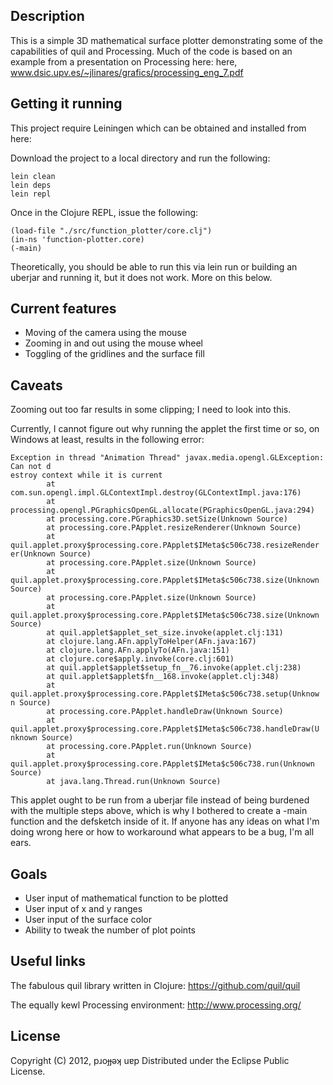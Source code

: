 ## Description

This is a simple 3D mathematical surface plotter demonstrating some of the capabilities of quil and Processing.
Much of the code is based on an example from a presentation on Processing here: here, www.dsic.upv.es/~jlinares/grafics/processing_eng_7.pdf

## Getting it running

This project require Leiningen which can be obtained and installed from here:

Download the project to a local directory and run the following:

    lein clean
    lein deps
    lein repl

Once in the Clojure REPL, issue the following:

    (load-file "./src/function_plotter/core.clj")
    (in-ns 'function-plotter.core)
    (-main)

Theoretically, you should be able to run this via lein run or building an uberjar and running it, but it does not work.
More on this below.

## Current features

* Moving of the camera using the mouse
* Zooming in and out using the mouse wheel
* Toggling of the gridlines and the surface fill

## Caveats

Zooming out too far results in some clipping; I need to look into this.

Currently, I cannot figure out why running the applet the first time or so, on Windows at least, results in the following error:

    Exception in thread "Animation Thread" javax.media.opengl.GLException: Can not d
    estroy context while it is current
            at com.sun.opengl.impl.GLContextImpl.destroy(GLContextImpl.java:176)
            at processing.opengl.PGraphicsOpenGL.allocate(PGraphicsOpenGL.java:294)
            at processing.core.PGraphics3D.setSize(Unknown Source)
            at processing.core.PApplet.resizeRenderer(Unknown Source)
            at quil.applet.proxy$processing.core.PApplet$IMeta$c506c738.resizeRender
    er(Unknown Source)
            at processing.core.PApplet.size(Unknown Source)
            at quil.applet.proxy$processing.core.PApplet$IMeta$c506c738.size(Unknown
    Source)
            at processing.core.PApplet.size(Unknown Source)
            at quil.applet.proxy$processing.core.PApplet$IMeta$c506c738.size(Unknown
    Source)
            at quil.applet$applet_set_size.invoke(applet.clj:131)
            at clojure.lang.AFn.applyToHelper(AFn.java:167)
            at clojure.lang.AFn.applyTo(AFn.java:151)
            at clojure.core$apply.invoke(core.clj:601)
            at quil.applet$applet$setup_fn__76.invoke(applet.clj:238)
            at quil.applet$applet$fn__168.invoke(applet.clj:348)
            at quil.applet.proxy$processing.core.PApplet$IMeta$c506c738.setup(Unknow
    n Source)
            at processing.core.PApplet.handleDraw(Unknown Source)
            at quil.applet.proxy$processing.core.PApplet$IMeta$c506c738.handleDraw(U
    nknown Source)
            at processing.core.PApplet.run(Unknown Source)
            at quil.applet.proxy$processing.core.PApplet$IMeta$c506c738.run(Unknown
    Source)
            at java.lang.Thread.run(Unknown Source)

This applet ought to be run from a uberjar file instead of being burdened with the multiple steps above, which is why I bothered to create a -main function and the defsketch inside of it.
If anyone has any ideas on what I'm doing wrong here or how to workaround what appears to be a bug, I'm all ears.

## Goals

* User input of mathematical function to be plotted
* User input of x and y ranges
* User input of the surface color
* Ability to tweak the number of plot points

## Useful links

The fabulous quil library written in Clojure:
https://github.com/quil/quil

The equally kewl Processing environment:
http://www.processing.org/

## License

Copyright (C) 2012, pɹoɟɟǝʞ uɐp
Distributed under the Eclipse Public License.